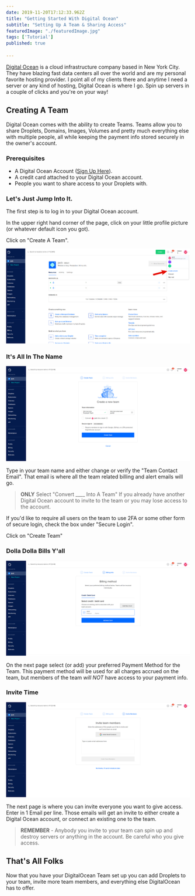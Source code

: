 ```yaml
---
date: 2019-11-20T17:12:33.962Z
title: "Getting Started With Digital Ocean" 
subtitle: "Setting Up A Team & Sharing Access"
featuredImage: "./featuredImage.jpg"
tags: ['Tutorial']
published: true

---
```


[Digital Ocean](https://m.do.co/c/66cca12b82bc) is a cloud infrastructure company based in New York City. They have blazing fast data centers all over the world and are my personal favorite hosting provider. I point all of my clients there and anytime I need a server or any kind of hosting, Digital Ocean is where I go. Spin up servers in a couple of clicks and you're on your way! 

## Creating A Team

Digital Ocean comes with the ability to create Teams. Teams allow you to share Droplets, Domains, Images, Volumes and pretty much everything else with multiple people, all while keeping the payment info stored securely in the owner's account. 

### Prerequisites

* A Digital Ocean Account ([Sign Up Here](https://m.do.co/c/66cca12b82bc)).
* A credit card attached to your Digital Ocean account. 
* People you want to share access to your Droplets with.

### Let's Just Jump Into It.
The first step is to log in to your Digital Ocean account. 

In the upper right hand corner of the page, click on your little profile picture (or whatever default icon you got). 

Click on "Create A Team".

![Create A Team Menu Item](./create-a-team.jpg)

### It's All In The Name 

![Setting the Team Name](./team-name.jpg)

Type in your team name and either change or verify the "Team Contact Email". That email is where all the team related billing and alert emails will go. 

> **ONLY** Select "Convert ____ Into A Team" If you already have another Digital Ocean account to invite to the team or you may lose access to the account.

If you'd like to require all users on the team to use 2FA or some other form of secure login, check the box under "Secure Login".

Click on "Create Team"

### Dolla Dolla Bills Y'all

![Adding Payment Info](./payment.jpg)

On the next page select (or add) your preferred Payment Method for the Team. This payment method will be used for all charges accrued on the team, but members of the team _will NOT_ have access to your payment info. 

### Invite Time

![Add emails to invite](./invite.jpg)

The next page is where you can invite everyone you want to give access. Enter in 1 Email per line. Those emails will get an invite to either create a Digital Ocean account, or connect an existing one to the team. 

> **REMEMBER** - Anybody you invite to your team can spin up and destroy servers or anything in the account. Be careful who you give access. 

## That's All Folks

Now that you have your DigitalOcean Team set up you can add Droplets to your team, invite more team members, and everything else DigitalOcean has to offer. 